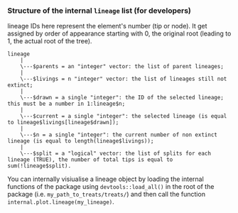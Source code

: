 ### Structure of the internal `lineage` list  (for developers)

lineage IDs here represent the element's number (tip or node). It get assigned by order of appearance starting with 0, the original root (leading to 1, the actual root of the tree).

```
lineage
    |
    \---$parents = an "integer" vector: the list of parent lineages;
    |
    \---$livings = n "integer" vector: the list of lineages still not extinct;
    |   
    \---$drawn = a single "integer": the ID of the selected lineage; this must be a number in 1:lineage$n;
    |
    \---$current = a single "integer": the selected lineage (is equal to lineage$livings[lineage$drawn]);
    |
    \---$n = a single "integer": the current number of non extinct lineage (is equal to length(lineage$livings));
    |
    \---$split = a "logical" vector: the list of splits for each lineage (TRUE), the number of total tips is equal to sum(!lineage$split).
```

You can internally visiualise a lineage object by loading the internal functions of the package using `devtools::load_all()` in the root of the package (i.e. `my_path_to_treats/treats/`) and then call the function `internal.plot.lineage(my_lineage)`.
